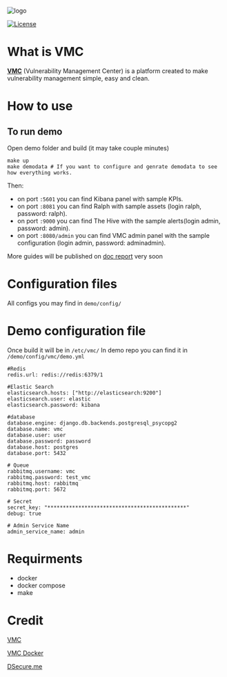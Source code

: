 ![logo](https://dsecure.me/wp-content/uploads/2019/11/dSecure-1.png)

[![License](https://img.shields.io/badge/License-Apache%202.0-blue.svg)](https://opensource.org/licenses/Apache-2.0)

# What is VMC
**[VMC](https://github.com/DSecureMe/vmc)** (Vulnerability Management Center) is a platform created to make vulnerability management simple, easy and clean.

# How to use
## To run demo
Open demo folder and build (it may take couple minutes)
```
make up
make demodata # If you want to configure and genrate demodata to see how everything works.
```
Then:
- on port `:5601` you can find Kibana panel with sample KPIs.
- on port `:8081` you can find Ralph with sample assets (login ralph, password: ralph).
- on port `:9000` you can find The Hive with the sample alerts(login admin, password: admin).
- on port `:8080/admin` you can find VMC admin panel with the sample configuration (login admin, password: adminadmin).

More guides will be published on [doc report](https://github.com/DSecureMe/vmc-docs) very soon

# Configuration files
All configs you may find in `demo/config/`

# Demo configuration file
Once build it will be in `/etc/vmc/`
In demo repo you can find it in `/demo/config/vmc/demo.yml`
```
#Redis
redis.url: redis://redis:6379/1

#Elastic Search
elasticsearch.hosts: ["http://elasticsearch:9200"]
elasticsearch.user: elastic
elasticsearch.password: kibana

#database
database.engine: django.db.backends.postgresql_psycopg2
database.name: vmc
database.user: user
database.password: password
database.host: postgres
database.port: 5432

# Queue
rabbitmq.username: vmc
rabbitmq.password: test_vmc
rabbitmq.host: rabbitmq
rabbitmq.port: 5672

# Secret
secret_key: "*********************************************"
debug: true

# Admin Service Name
admin_service_name: admin
```


# Requirments
* docker
* docker compose
* make

# Credit
[VMC](https://github.com/DSecureMe/vmc)

[VMC Docker](https://github.com/DSecureMe/vmc-docker)

[DSecure.me](https://dsecure.me)
